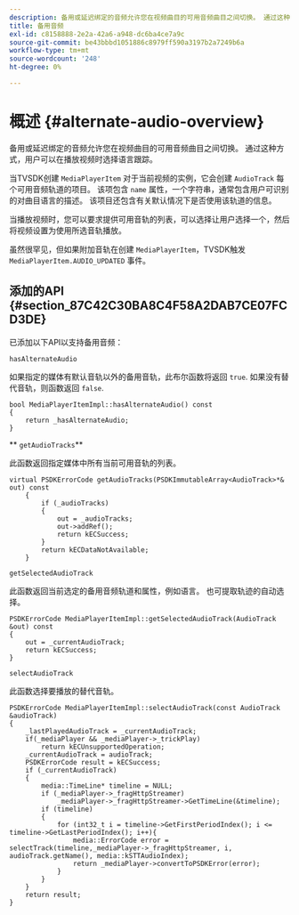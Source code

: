 ```yaml
---
description: 备用或延迟绑定的音频允许您在视频曲目的可用音频曲目之间切换。 通过这种方式，用户可以在播放视频时选择语言跟踪。
title: 备用音频
exl-id: c8158888-2e2a-42a6-a948-dc6ba4ce7a9c
source-git-commit: be43bbbd1051886c8979ff590a3197b2a7249b6a
workflow-type: tm+mt
source-wordcount: '248'
ht-degree: 0%

---
```


# 概述 {#alternate-audio-overview}

备用或延迟绑定的音频允许您在视频曲目的可用音频曲目之间切换。 通过这种方式，用户可以在播放视频时选择语言跟踪。

<!--<a id="section_E4F9DC28A2944BD08B4190A7F98A8365"></a>-->

当TVSDK创建 `MediaPlayerItem` 对于当前视频的实例，它会创建 `AudioTrack` 每个可用音频轨道的项目。 该项包含 `name` 属性，一个字符串，通常包含用户可识别的对曲目语言的描述。 该项目还包含有关默认情况下是否使用该轨道的信息。

当播放视频时，您可以要求提供可用音轨的列表，可以选择让用户选择一个，然后将视频设置为使用所选音轨播放。

虽然很罕见，但如果附加音轨在创建 `MediaPlayerItem`，TVSDK触发 `MediaPlayerItem.AUDIO_UPDATED` 事件。

## 添加的API {#section_87C42C30BA8C4F58A2DAB7CE07FCD3DE}

已添加以下API以支持备用音频：

`hasAlternateAudio`

如果指定的媒体有默认音轨以外的备用音轨，此布尔函数将返回 `true`. 如果没有替代音轨，则函数返回 `false`.

```
bool MediaPlayerItemImpl::hasAlternateAudio() const 
{ 
    return _hasAlternateAudio; 
}
```

** `getAudioTracks`**

此函数返回指定媒体中所有当前可用音轨的列表。

```
virtual PSDKErrorCode getAudioTracks(PSDKImmutableArray<AudioTrack>*& out) const 
    { 
        if (_audioTracks) 
        { 
            out = _audioTracks; 
            out->addRef(); 
            return kECSuccess; 
        } 
        return kECDataNotAvailable; 
    }
```

`getSelectedAudioTrack`

此函数返回当前选定的备用音频轨道和属性，例如语言。 也可提取轨迹的自动选择。

```
PSDKErrorCode MediaPlayerItemImpl::getSelectedAudioTrack(AudioTrack &out) const 
{ 
    out = _currentAudioTrack; 
    return kECSuccess; 
}
```

`selectAudioTrack`

此函数选择要播放的替代音轨。

```
PSDKErrorCode MediaPlayerItemImpl::selectAudioTrack(const AudioTrack &audioTrack) 
{ 
    _lastPlayedAudioTrack = _currentAudioTrack; 
    if(_mediaPlayer && _mediaPlayer->_trickPlay) 
        return kECUnsupportedOperation; 
    _currentAudioTrack = audioTrack; 
    PSDKErrorCode result = kECSuccess; 
    if (_currentAudioTrack) 
    { 
        media::TimeLine* timeline = NULL; 
        if (_mediaPlayer->_fragHttpStreamer) 
            _mediaPlayer->_fragHttpStreamer->GetTimeLine(&timeline); 
        if (timeline) 
        { 
            for (int32_t i = timeline->GetFirstPeriodIndex(); i <= timeline->GetLastPeriodIndex(); i++){ 
                media::ErrorCode error = selectTrack(timeline,_mediaPlayer->_fragHttpStreamer, i, audioTrack.getName(), media::kSTTAudioIndex); 
                return _mediaPlayer->convertToPSDKError(error); 
            } 
        } 
    }   
    return result; 
}
```
